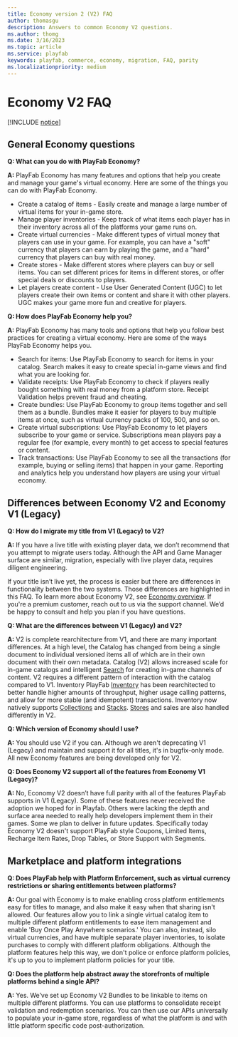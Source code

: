 ```yaml
---
title: Economy version 2 (V2) FAQ
author: thomasgu
description: Answers to common Economy V2 questions.
ms.author: thomg
ms.date: 3/16/2023
ms.topic: article
ms.service: playfab
keywords: playfab, commerce, economy, migration, FAQ, parity
ms.localizationpriority: medium
---
```


# Economy V2 FAQ

[!INCLUDE [notice](../../includes/_economy-release.md)]

## General Economy questions

**Q: What can you do with PlayFab Economy?**

**A:** PlayFab Economy has many features and options that help you create and manage your game's virtual economy. Here are some of the things you can do with PlayFab Economy.

* Create a catalog of items - Easily create and manage a large number of virtual items for your in-game store.
* Manage player inventories - Keep track of what items each player has in their inventory across all of the platforms your game runs on.
* Create virtual currencies - Make different types of virtual money that players can use in your game. For example, you can have a "soft" currency that players can earn by playing the game, and a "hard" currency that players can buy with real money.
* Create stores - Make different stores where players can buy or sell items. You can set different prices for items in different stores, or offer special deals or discounts to players.
* Let players create content - Use User Generated Content (UGC) to let players create their own items or content and share it with other players. UGC makes your game more fun and creative for players.

**Q: How does PlayFab Economy help you?**

**A:** PlayFab Economy has many tools and options that help you follow best practices for creating a virtual economy. Here are some of the ways PlayFab Economy helps you.

* Search for items: Use PlayFab Economy to search for items in your catalog. Search makes it easy to create special in-game views and find what you are looking for.
* Validate receipts: Use PlayFab Economy to check if players really bought something with real money from a platform store. Receipt Validation helps prevent fraud and cheating.
* Create bundles: Use PlayFab Economy to group items together and sell them as a bundle. Bundles make it easier for players to buy multiple items at once, such as virtual currency packs of 100, 500, and so on.
* Create virtual subscriptions: Use PlayFab Economy to let players subscribe to your game or service. Subscriptions mean players pay a regular fee (for example, every month) to get access to special features or content.
* Track transactions: Use PlayFab Economy to see all the transactions (for example, buying or selling items) that happen in your game. Reporting and analytics help you understand how players are using your virtual economy.

## Differences between Economy V2 and Economy V1 (Legacy)

**Q: How do I migrate my title from V1 (Legacy) to V2?**

**A:** If you have a live title with existing player data, we don’t recommend that you attempt to migrate users today. Although the API and Game Manager surface are similar, migration, especially with live player data, requires diligent engineering.

If your title isn’t live yet, the process is easier but there are differences in functionality between the two systems. Those differences are highlighted in this FAQ. To learn more about Economy V2, see [Economy overview](overview.md). If you're a premium customer, reach out to us via the support channel. We’d be happy to consult and help you plan if you have questions.

**Q: What are the differences between V1 (Legacy) and V2?**

**A:** V2 is complete rearchitecture from V1, and there are many important differences. At a high level, the Catalog has changed from being a single document to individual versioned items all of which are in their own document with their own metadata. Catalog (V2) allows increased scale for in-game catalogs and intelligent [Search](catalog/search.md) for creating in-game channels of content. V2 requires a different pattern of interaction with the catalog compared to V1. Inventory PlayFab [Inventory](inventory/index.md) has been rearchitected to better handle higher amounts of throughput, higher usage calling patterns, and allow for more stable (and idempotent) transactions. Inventory now natively supports [Collections](inventory/collections.md) and [Stacks](inventory/stacks.md). [Stores](stores.md) and sales are also handled differently in V2.

**Q: Which version of Economy should I use?**

**A:** You should use V2 if you can. Although we aren't deprecating V1 (Legacy) and maintain and support it for all titles, it's in bugfix-only mode. All new Economy features are being developed only for V2.

**Q: Does Economy V2 support all of the features from Economy V1 (Legacy)?**

**A:** No, Economy V2 doesn’t have full parity with all of the features PlayFab supports in V1 (Legacy). Some of these features never received the adoption we hoped for in Playfab. Others were lacking the depth and surface area needed to really help developers implement them in their games. Some we plan to deliver in future updates. Specifically today Economy V2 doesn't support PlayFab style Coupons, Limited Items, Recharge Item Rates, Drop Tables, or Store Support with Segments.

## Marketplace and platform integrations

**Q: Does PlayFab help with Platform Enforcement, such as virtual currency restrictions or sharing entitlements between platforms?**

**A:** Our goal with Economy is to make enabling cross platform entitlements easy for titles to manage, and also make it easy when that sharing isn't allowed. Our features allow you to link a single virtual catalog item to multiple different platform entitlements to ease item management and enable 'Buy Once Play Anywhere scenarios.' You can also, instead, silo virtual currencies, and have multiple separate player inventories, to isolate purchases to comply with different platform obligations. Although the platform features help this way, we don't police or enforce platform policies, it's up to you to implement platform policies for your title.

**Q: Does the platform help abstract away the storefronts of multiple platforms behind a single API?**

**A:** Yes. We’ve set up Economy V2 Bundles to be linkable to items on multiple different platforms. You can use platforms to consolidate receipt validation and redemption scenarios. You can then use our APIs universally to populate your in-game store, regardless of what the platform is and with little platform specific code post-authorization.
